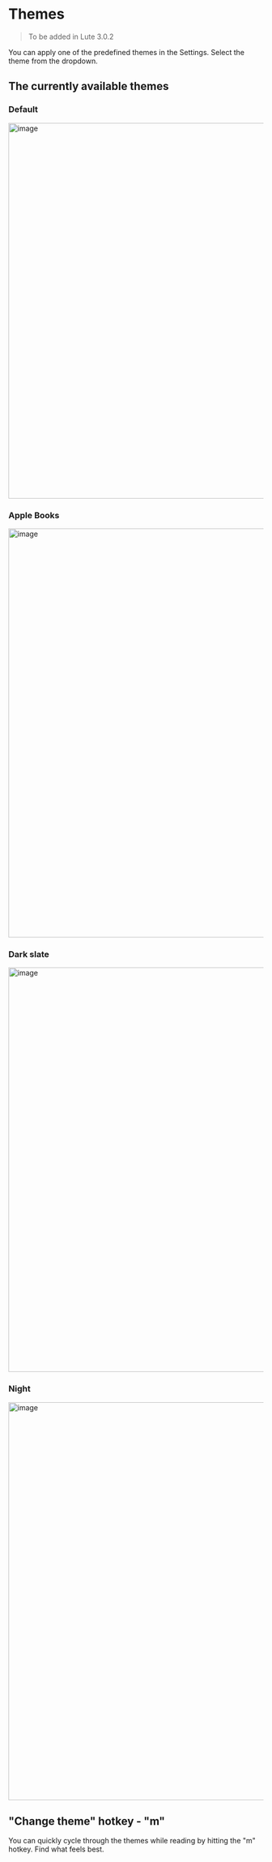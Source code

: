 # Themes

> To be added in Lute 3.0.2

You can apply one of the predefined themes in the Settings.  Select the theme from the dropdown.

## The currently available themes

### Default

<img width="741" alt="image" src="https://github.com/jzohrab/lute-manual/assets/1637133/41a7b950-8cc1-4e74-a7a5-879a47077785">

### Apple Books

<img width="807" alt="image" src="https://github.com/jzohrab/lute-manual/assets/1637133/6660139a-5760-48ca-999c-6d00f0a2ee74">

### Dark slate

<img width="798" alt="image" src="https://github.com/jzohrab/lute-manual/assets/1637133/1c5349a9-c8a9-436d-a427-32b44a814df2">

### Night

<img width="785" alt="image" src="https://github.com/jzohrab/lute-manual/assets/1637133/189e250a-66d3-44d6-8738-38bd52e8fa95">

## "Change theme" hotkey - "m"

You can quickly cycle through the themes while reading by hitting the "m" hotkey.  Find what feels best.